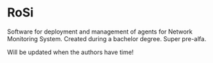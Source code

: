 RoSi
====

Software for deployment and management of agents for Network Monitoring System. Created during a bachelor degree. Super pre-alfa.

Will be updated when the authors have time!
